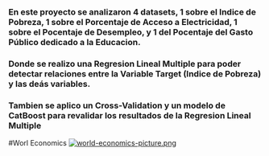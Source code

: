 ### En este proyecto se analizaron 4 datasets, 1 sobre el Indice de Pobreza, 1 sobre el Porcentaje de Acceso a Electricidad, 1 sobre el Pocentaje de Desempleo, y 1 del Pocentaje del Gasto Público dedicado a la Educacion.
### Donde se realizo una Regresion Lineal Multiple para poder detectar relaciones entre la Variable Target (Indice de Pobreza) y las deás variables.
### Tambien se aplico un Cross-Validation y un modelo de CatBoost para revalidar los resultados de la Regresion Lineal Multiple


#Worl Economics
[![world-economics-picture.png](https://i.postimg.cc/cJ7t52YB/world-economics-picture.png)](https://postimg.cc/673Q8HM8)
